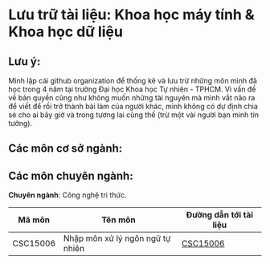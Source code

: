 # Lưu trữ tài liệu: Khoa học máy tính & Khoa học dữ liệu

## Lưu ý:

Mình lập cái github organization để thống kê và lưu trữ những môn mình đã học trong 4 năm tại trường Đại học Khoa học Tự nhiên - TPHCM. Vì vấn đề về bản quyền cũng như không muốn những tài nguyên mà mình vắt não ra để viết để rồi trở thành bài làm của người khác, mình không có dự định chia sẻ cho ai bây giờ và trong tương lai cũng thế (trừ một vài người bạn mình tin tưởng).

## Các môn cơ sở ngành:

## Các môn chuyên ngành:

**Chuyên ngành**: Công nghệ tri thức.

|Mã môn|Tên môn|Đường dẫn tới tài liệu|
|------|-------|----------------------|
|CSC15006|Nhập môn xử lý ngôn ngữ tự nhiên|[CSC15006](https://github.com/CSDS-HCMUS-COURSEWAVE/CSC15006-Introduction_To_Natural_Language_Processing.git)|
